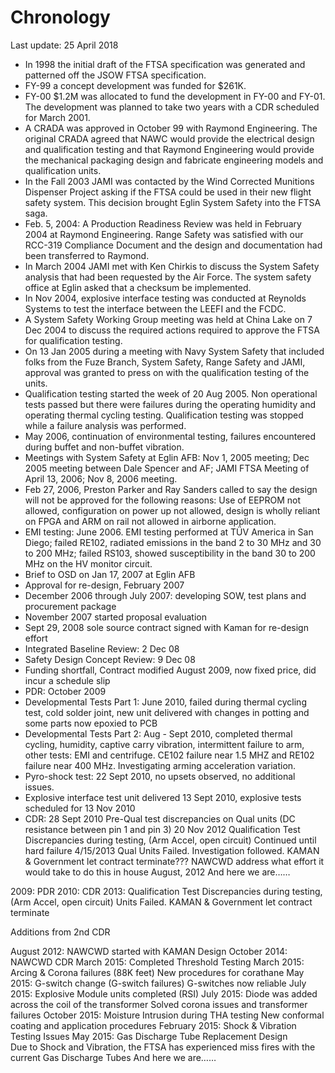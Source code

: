 # Chronology  
Last update: 25 April 2018

* In 1998 the initial draft of the FTSA specification was generated and patterned off the JSOW FTSA specification. 
* FY-99 a concept development was funded for $261K.
* FY-00 $1.2M was allocated to fund the development in FY-00 and FY-01.  The development was planned to take two years with a CDR scheduled for March 2001.
* A CRADA was approved in October 99 with Raymond Engineering.  The original CRADA agreed that NAWC would provide the electrical design and qualification testing and that Raymond Engineering would provide the mechanical packaging design and fabricate engineering models and qualification units.
* In the Fall 2003 JAMI was contacted by the Wind Corrected Munitions Dispenser Project asking if the FTSA could be used in their new flight safety system.  This decision brought Eglin System Safety into the FTSA saga. 
* Feb. 5, 2004: A Production Readiness Review was held in February 2004 at Raymond Engineering.  Range Safety was satisfied with our RCC-319 Compliance Document and the design and documentation had been transferred to Raymond. 
* In March 2004 JAMI met with Ken Chirkis to discuss the System Safety analysis that had been requested by the Air Force.  The system safety office at Eglin asked that a checksum be implemented.
* In Nov 2004, explosive interface testing was conducted at Reynolds Systems to test the interface between the LEEFI and the FCDC. 
* A System Safety Working Group meeting was held at China Lake on 7 Dec 2004 to discuss the required actions required to approve the FTSA for qualification testing.
* On 13 Jan 2005 during a meeting with Navy System Safety that included folks from the Fuze Branch, System Safety, Range Safety and JAMI, approval was granted to press on with the qualification testing of the units. 
* Qualification testing started the week of 20 Aug 2005.  Non operational tests passed but there were failures during the operating humidity and operating thermal cycling testing.  Qualification testing was stopped while a failure analysis was performed.
* May 2006, continuation of environmental testing, failures encountered during buffet and non-buffet vibration.
* Meetings with System Safety at Eglin AFB: Nov 1, 2005 meeting; Dec 2005 meeting between Dale Spencer and AF; JAMI FTSA Meeting of April 13, 2006; Nov 8, 2006 meeting.
* Feb 27, 2006, Preston Parker and Ray Sanders called to say the design will not be approved for the following reasons: Use of EEPROM not allowed, configuration on power up not allowed, design is wholly reliant on FPGA and ARM on rail not allowed in airborne application.
* EMI testing: June 2006. EMI testing performed at TÜV America in San Diego; failed RE102, radiated emissions in the band 2 to 30 MHz and 30 to 200 MHz; failed RS103, showed susceptibility in the band 30 to 200 MHz on the HV monitor circuit.
* Brief to OSD on Jan 17, 2007 at Eglin AFB
* Approval for re-design, February 2007
* December 2006 through July 2007: developing SOW, test plans and procurement package
* November 2007 started proposal evaluation
* Sept 29, 2008 sole source contract signed with Kaman for re-design effort
* Integrated Baseline Review: 2 Dec 08
* Safety Design Concept Review: 9 Dec 08
* Funding shortfall, Contract modified August 2009, now fixed price, did incur a schedule slip
* PDR: October 2009
* Developmental Tests Part 1: June 2010, failed during thermal cycling test, cold solder joint, new unit delivered with changes in potting and some parts now epoxied to PCB
* Developmental Tests Part 2: Aug - Sept 2010, completed thermal cycling, humidity, captive carry vibration, intermittent failure to arm, other tests: EMI and centrifuge.  CE102 failure near 1.5 MHZ and RE102 failure near 400 MHz.  Investigating arming acceleration variation.
* Pyro-shock test: 22 Sept 2010, no upsets observed, no additional issues.
* Explosive interface test unit delivered 13 Sept 2010, explosive tests scheduled for 13 Nov 2010
* CDR: 28 Sept 2010
Pre-Qual test discrepancies on Qual units (DC resistance between pin 1 and pin 3) 20 Nov 2012
Qualification Test Discrepancies during testing, (Arm Accel, open circuit) Continued until hard failure  4/15/2013
Qual Units Failed.  Investigation followed.  KAMAN & Government let contract terminate???
NAWCWD address what effort it would take to do this in house August, 2012
And here we are……

2009: PDR
2010: CDR
2013:  Qualification Test Discrepancies during testing, (Arm Accel, open circuit) Units Failed.  KAMAN & Government let contract terminate

Additions from 2nd CDR

August 2012:  NAWCWD started with KAMAN Design
October 2014:  NAWCWD CDR
March 2015:  Completed Threshold Testing
March 2015: Arcing & Corona failures (88K feet)
New procedures for corathane
May 2015: G-switch change (G-switch failures)
G-switches now reliable
July 2015:  Explosive Module units completed (RSI)
July 2015:  Diode was added across the coil of the transformer
Solved corona issues and transformer failures
October 2015:  Moisture Intrusion during THA testing
New conformal coating and application procedures
February 2015:  Shock & Vibration Testing Issues
May 2015:  Gas Discharge Tube Replacement Design  
Due to Shock and Vibration, the FTSA has experienced miss fires with the current Gas Discharge Tubes
And here we are…… 

